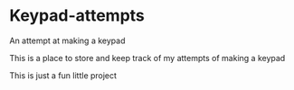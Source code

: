 # Keypad-attempts
An attempt at making a keypad

This is a place to store and keep track of my attempts of making a keypad

This is just a fun little project
